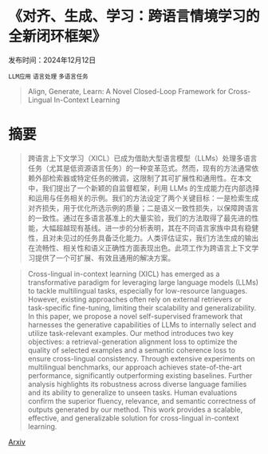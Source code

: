 # 《对齐、生成、学习：跨语言情境学习的全新闭环框架》

发布时间：2024年12月12日

`LLM应用` `语言处理` `多语言任务`

> Align, Generate, Learn: A Novel Closed-Loop Framework for Cross-Lingual In-Context Learning

# 摘要

> 跨语言上下文学习（XICL）已成为借助大型语言模型（LLMs）处理多语言任务（尤其是低资源语言任务）的一种变革范式。然而，现有的方法通常依赖外部检索器或特定任务的微调，这限制了其可扩展性和通用性。在本文中，我们提出了一个新颖的自监督框架，利用 LLMs 的生成能力在内部选择和运用与任务相关的示例。我们的方法设定了两个关键目标：一是检索生成对齐损失，用于优化所选示例的质量；二是语义一致性损失，以保障跨语言的一致性。通过在多语言基准上的大量实验，我们的方法取得了最先进的性能，大幅超越现有基线。进一步的分析表明，其在不同语言家族中具有稳健性，且对未见过的任务具备泛化能力。人类评估证实，我们方法生成的输出在流畅性、相关性和语义正确性方面表现出色。此项工作为跨语言上下文学习提供了一个可扩展、有效且通用的解决方案。

> Cross-lingual in-context learning (XICL) has emerged as a transformative paradigm for leveraging large language models (LLMs) to tackle multilingual tasks, especially for low-resource languages. However, existing approaches often rely on external retrievers or task-specific fine-tuning, limiting their scalability and generalizability. In this paper, we propose a novel self-supervised framework that harnesses the generative capabilities of LLMs to internally select and utilize task-relevant examples. Our method introduces two key objectives: a retrieval-generation alignment loss to optimize the quality of selected examples and a semantic coherence loss to ensure cross-lingual consistency. Through extensive experiments on multilingual benchmarks, our approach achieves state-of-the-art performance, significantly outperforming existing baselines. Further analysis highlights its robustness across diverse language families and its ability to generalize to unseen tasks. Human evaluations confirm the superior fluency, relevance, and semantic correctness of outputs generated by our method. This work provides a scalable, effective, and generalizable solution for cross-lingual in-context learning.

[Arxiv](https://arxiv.org/abs/2412.08955)